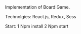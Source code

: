 Implementation of Board Game.

Technolgies:
  React.js,
  Redux,
  Scss
  
Start:
1 Npm install
2 Npm start
  